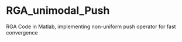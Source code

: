 # RGA_unimodal_Push
RGA Code in Matlab, implementing non-uniform push operator for fast convergence
